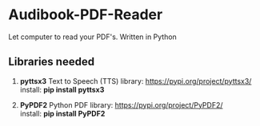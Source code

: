 # Audibook-PDF-Reader
Let computer to read your PDF's. Written in Python

## Libraries needed
1. **pyttsx3** Text to Speech (TTS) library: https://pypi.org/project/pyttsx3/ \
install: **pip install pyttsx3** 

2. **PyPDF2** Python PDF library: https://pypi.org/project/PyPDF2/ \
install: **pip install PyPDF2**

